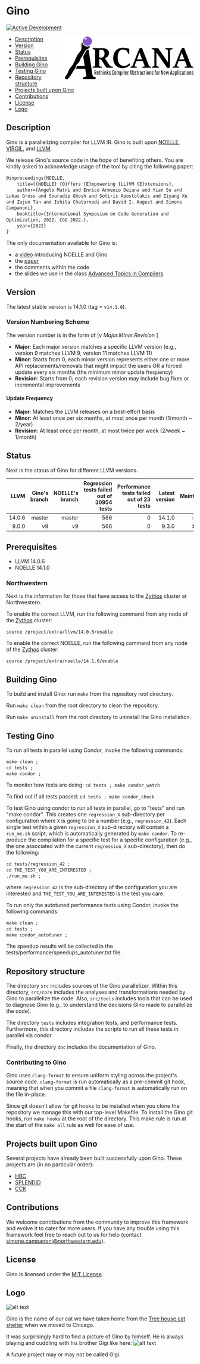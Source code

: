 # Gino 

[![Active Development](https://img.shields.io/badge/Maintenance%20Level-Actively%20Developed-brightgreen.svg)](https://gist.github.com/cheerfulstoic/d107229326a01ff0f333a1d3476e068d)

<p><img src="doc/figs/arcana_logo.jpg" align="right" width="350" height="120"/></p>

- [Description](#description)
- [Version](#version)
- [Status](#status)
- [Prerequisites](#prerequisites)
- [Building Gino](#building-gino)
- [Testing Gino](#testing-gino)
- [Repository structure](#repository-structure)
- [Projects built upon Gino](#Projects-built-upon-Gino)
- [Contributions](#contributions)
- [License](#license)
- [Logo](#logo)


## Description
Gino is a parallelizing compiler for LLVM IR.
Gino is built upon [NOELLE](https://github.com/arcana-lab/noelle), [VIRGIL](https://github.com/arcana-lab/virgil), and [LLVM](http://llvm.org).

We release Gino's source code in the hope of benefiting others. 
You are kindly asked to acknowledge usage of the tool by citing the following paper:
```
@inproceedings{NOELLE,
    title={{NOELLE} {O}ffers {E}mpowering {LL}VM {E}xtensions},
    author={Angelo Matni and Enrico Armenio Deiana and Yian Su and Lukas Gross and Souradip Ghosh and Sotiris Apostolakis and Ziyang Xu and Zujun Tan and Ishita Chaturvedi and David I. August and Simone Campanoni},
    booktitle={International Symposium on Code Generation and Optimization, 2022. CGO 2022.},
    year={2022}
}
```

The only documentation available for Gino is:
- a [video](https://www.youtube.com/watch?v=whORNUUWIjI&t=7s) introducing NOELLE and Gino
- the [paper](http://www.cs.northwestern.edu/~simonec/files/Research/papers/HELIX_CGO_2022.pdf)
- the comments within the code
- the slides we use in the class [Advanced Topics in Compilers](http://www.cs.northwestern.edu/~simonec/ATC.html)


## Version
The latest stable version is 14.1.0 (tag = `v14.1.0`).


### Version Numbering Scheme
The version number is in the form of \[v _Major.Minor.Revision_ \]
- **Major**: Each major version matches a specific LLVM version (e.g., version 9 matches LLVM 9, version 11 matches LLVM 11)
- **Minor**: Starts from 0, each minor version represents either one or more API replacements/removals that might impact the users OR a forced update every six months (the minimum minor update frequency)
- **Revision**: Starts from 0; each revision version may include bug fixes or incremental improvements


#### Update Frequency
- **Major**: Matches the LLVM releases on a best-effort basis
- **Minor**: At least once per six months, at most once per month (1/month ~ 2/year)
- **Revision**: At least once per month, at most twice per week (2/week ~ 1/month)

## Status
Next is the status of Gino for different LLVM versions.

| LLVM    | Gino's branch   | NOELLE's branch | Regression tests failed out of 30954 tests | Performance tests failed out of 23 tests    | Latest version | Maintained         |
| ------: | --------------: | --------------: | -----------------------------------------: | ------------------------------------------: | -------------: | :----------------: |
|  14.0.6 | master          | master          |                                        566 |                                           0 |         14.1.0 | :white_check_mark: |
|   9.0.0 | v9              | v9              |                                        566 |                                           0 |          9.3.0 |                :x: |


## Prerequisites
- LLVM 14.0.6
- NOELLE 14.1.0

### Northwestern
Next is the information for those that have access to the [Zythos](https://users.cs.northwestern.edu/~simonec/files/Research/manuals/Zythos_guide.pdf) cluster at Northwestern.

To enable the correct LLVM, run the following command from any node of the [Zythos](https://users.cs.northwestern.edu/~simonec/files/Research/manuals/Zythos_guide.pdf) cluster:
```
source /project/extra/llvm/14.0.6/enable
```

To enable the correct NOELLE, run the following command from any node of the [Zythos](https://users.cs.northwestern.edu/~simonec/files/Research/manuals/Zythos_guide.pdf) cluster:
```
source /project/extra/noelle/14.1.0/enable
```


## Building Gino
To build and install Gino: run `make` from the repository root directory.

Run `make clean` from the root directory to clean the repository.

Run `make uninstall` from the root directory to uninstall the Gino installation.


## Testing Gino
To run all tests in parallel using Condor, invoke the following commands:
```
make clean ; 
cd tests ;
make condor ;
```
To monitor how tests are doing: `cd tests ; make condor_watch`

To find out if all tests passed: `cd tests ; make condor_check`

To test Gino using condor to run all tests in parallel, go to "tests" and run "make condor".
This creates one `regression_X` sub-directory per configuration where `X` is going to be a number (e.g., `regression_42`).
Each single test within a given `regression_X` sub-directory will contain a `run_me.sh` script, which is automatically generated by `make condor`. 
To re-produce the compilation for a specific test for a specific configuration (e.g., the one associated with the current `regression_X` sub-directory), then do the following:
```
cd tests/regression_42 ;
cd THE_TEST_YOU_ARE_INTERESTED ;
./run_me.sh ;
```
where `regression_42` is the sub-directory of the configuration you are interested and `THE_TEST_YOU_ARE_INTERESTED` is the test you care.

To run only the autotuned performance tests using Condor, invoke the following commands:
```
make clean ;
cd tests ;
make condor_autotuner ;
```
The speedup results will be collected in the tests/performance/speedups_autotuner.txt file.

## Repository structure
The directory `src` includes sources of the Gino parallelizer.
Within this directory, `src/core` includes the analyses and transformations needed by Gino to parallelize the code.
Also, `src/tools` includes tools that can be used to diagnose Gino (e.g., to understand the decisions Gino made to parallelize the code).

The directory `tests` includes integration tests, and performance tests.
Furthermore, this directory includes the scripts to run all these tests in parallel via condor.

Finally, the directory `doc` includes the documentation of Gino.


### Contributing to Gino
Gino uses `clang-format` to ensure uniform styling across the project's source code.
`clang-format` is run automatically as a pre-commit git hook, meaning that when you commit a file `clang-format` is automatically run on the file in-place.

Since git doesn't allow for git hooks to be installed when you clone the repository we manage this with our top-level Makefile.
To install the Gino git hooks, run `make hooks` at the root of the directory.
This make rule is run at the start of the `make all` rule as well for ease of use.


## Projects built upon Gino
Several projects have already been built successfully upon Gino.
These projects are (in no particular order):
- [HBC](https://github.com/arcana-lab/heartbeatcompiler)
- [SPLENDID](https://dl.acm.org/doi/10.1145/3582016.3582058)
- [CCK](https://github.com/arcana-lab/cck)


## Contributions
We welcome contributions from the community to improve this framework and evolve it to cater for more users.
If you have any trouble using this framework feel free to reach out to us for help (contact simone.campanoni@northwestern.edu).


## License
Gino is licensed under the [MIT License](./LICENSE.md).


## Logo
![alt text](doc/figs/Gino.jpg)

Gino is the name of our cat we have taken home from the [Tree house cat shelter](https://treehouseanimals.org) when we moved to Chicago.

It was surprisingly hard to find a picture of Gino by himself. 
He is always playing and cuddling with his brother Gigi like here:
![alt text](doc/figs/GinoGigi.jpg)

A future project may or may not be called Gigi.


